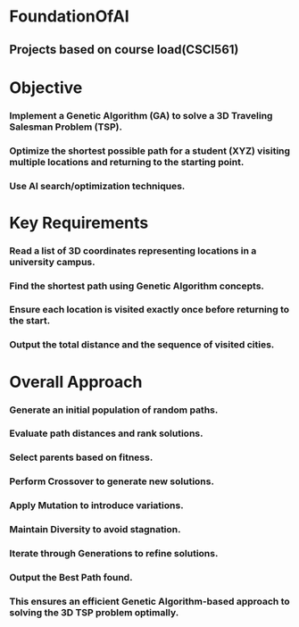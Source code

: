 # FoundationOfAI
## Projects based on course load(CSCI561)

# Objective
### Implement a Genetic Algorithm (GA) to solve a 3D Traveling Salesman Problem (TSP).
### Optimize the shortest possible path for a student (XYZ) visiting multiple locations and returning to the starting point.
### Use AI search/optimization techniques.

# Key Requirements
### Read a list of 3D coordinates representing locations in a university campus.
### Find the shortest path using Genetic Algorithm concepts.
### Ensure each location is visited exactly once before returning to the start.
### Output the total distance and the sequence of visited cities.

# Overall Approach
### Generate an initial population of random paths.
### Evaluate path distances and rank solutions.
### Select parents based on fitness.
### Perform Crossover to generate new solutions.
### Apply Mutation to introduce variations.
### Maintain Diversity to avoid stagnation.
### Iterate through Generations to refine solutions.
### Output the Best Path found.
### This ensures an efficient Genetic Algorithm-based approach to solving the 3D TSP problem optimally.
